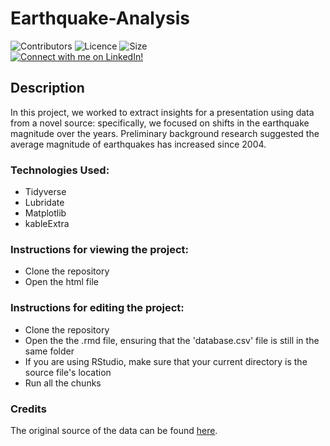 # Earthquake-Analysis
![Contributors](https://img.shields.io/badge/Contributors-Michael%20Rehani%2C%20MeleEvergreen--Nehemie%20Pluviose%2C%20Zhi%20Zheng%2C%20Peilan%20Zhang%2C%20Charlie%20Zhu-brightgreen)
![Licence](https://img.shields.io/github/license/mrrehani/Earthquake-Analysis)
![Size](https://img.shields.io/github/repo-size/mrrehani/Earthquake-Analysis)
<br>
<a href="https://www.linkedin.com/in/michael-rehani/">
<img alt="Connect with me on LinkedIn!">
</a>

## Description
In this project, we worked to extract insights for a presentation using data from a novel source: specifically, we focused on shifts in the earthquake magnitude over the years. Preliminary background research suggested the average magnitude of earthquakes has increased since 2004. 

### Technologies Used:
- Tidyverse
- Lubridate
- Matplotlib
- kableExtra

### Instructions for viewing the project:
- Clone the repository
- Open the html file

### Instructions for editing the project:
- Clone the repository
- Open the the .rmd file, ensuring that the 'database.csv' file is still in the same folder
- If you are using RStudio, make sure that your current directory is the source file's location
- Run all the chunks


### Credits
The original source of the data can be found [here](https://www.kaggle.com/datasets/usgs/earthquake-database).
